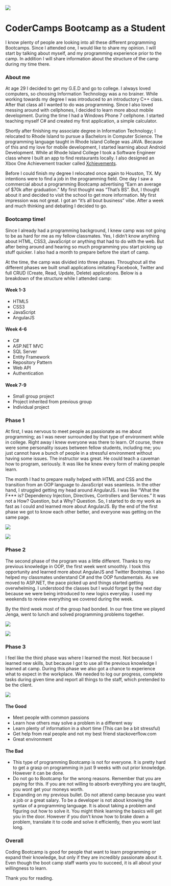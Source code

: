 ![](https://media.licdn.com/dms/image/C4D12AQGVVggsU6DJmQ/article-cover_image-shrink_423_752/0/1520153484632?e=1684972800&v=beta&t=nUDHhz9VY50Mr5UNCu26xSNSy7k7Y1AoLazNlPaW3G8)

# CoderCamps Bootcamp as a Student

I know plenty of people are looking into all these different programming Bootcamps. Since I attended one, I would like to share my opinion. I will start by talking about myself, and my programming experience prior to the camp. In addition I will share information about the structure of the camp during my time there.

### About me
At age 29 I decided to get my G.E.D and go to college. I always loved computers, so choosing Information Technology was a no brainer. While working towards my degree I was introduced to an introductory C++ class. After that class all I wanted to do was programming. Since I also loved messing around with cellphones, I decided to learn more about mobile development. During the time I had a Windows Phone 7 cellphone. I started teaching myself C# and created my first application, a simple calculator.

Shortly after finishing my associate degree in Information Technology; I relocated to Rhode Island to pursue a Bachelors in Computer Science. The programming language taught in Rhode Island College was JAVA. Because of this and my love for mobile development, I started learning about Android Development. While at Rhode Island College I took a Software Engineer class where I built an app to find restaurants locally. I also designed an Xbox One Achievement tracker called  [Xchievements](https://www.youtube.com/watch?v=Sb2X2VhuPgY).

Before I could finish my degree I relocated once again to Houston, TX. My intentions were to find a job in the programming field. One day I saw a commercial about a programming Bootcamp advertising “Earn an average of $70k after graduation.” My first thought was “That’s BS”. But, I thought about it and decided to visit the school to get more information. My first impression was not great. I got an “it’s all bout business” vibe. After a week and much thinking and debating I decided to go.

### Bootcamp time!
Since I already had a programming background, I knew camp was not going to be as hard for me as my fellow classmates. Yes, I didn’t know anything about HTML, CSS3, JavaScript or anything that had to do with the web. But after being around and hearing so much programming you start picking up stuff quicker. I also had a month to prepare before the start of camp.

At the time, the camp was divided into three phases. Throughout all the different phases we built small applications imitating Facebook, Twitter and full CRUD (Create, Read, Update, Delete) applications. Below is a breakdown of the structure while I attended camp:

#### Week 1-3
-   HTML5
-   CSS3
-   JavaScript
-   AngularJS

#### Week 4-6
-   C#
-   ASP.NET MVC
-   SQL Server
-   Entity Framework
-   Repository Pattern
-   Web API
-   Authentication

#### Week 7-9
-   Small group project
-   Project inherited from previous group
-   Individual project

### Phase 1

At first, I was nervous to meet people as passionate as me about programming; as I was never surrounded by that type of environment while in college. Right away I knew everyone was there to learn. Of course, there were some personality issues between fellow students, including me; you just cannot have a bunch of people in a stressful environment without having some issues. The instructor was great. He could teach a caveman how to program, seriously. It was like he knew every form of making people learn.

The month I had to prepare really helped with HTML and CSS and the transition from an OOP language to JavaScript was seamless. In the other hand, I struggled getting my head around AngularJS. I was like “What the F*** is? Dependency Injection, Directives, Controllers and Services.” It was not a How? Question, but a Why? Question. So, I started to do my work as fast as I could and learned more about AngularJS. By the end of the first phase we got to know each other better, and everyone was getting on the same page.

![](https://media.licdn.com/dms/image/C4D12AQEswgMFBdKamQ/article-inline_image-shrink_1500_2232/0/1520066214987?e=1684972800&v=beta&t=3djMkcY5F8jW39BgcZZ8hbE6yJwHJVAbU2IinxOGcLc)

![](https://media.licdn.com/dms/image/C4D12AQEufCZ0uNH41A/article-inline_image-shrink_1500_2232/0/1520237234918?e=1684972800&v=beta&t=mo5y-t6YQtt-RL9QVEtbywantq5rPrR1TuaQwjPeTLA)

### Phase 2

The second phase of the program was a little different. Thanks to my previous knowledge in OOP, the first week went smoothly. I took this opportunity and learned more about AngularJS and Twitter Bootstrap. I also helped my classmates understand C# and the OOP fundamentals. As we moved to ASP.NET, the pace picked up and things started getting overwhelming. I understood the classes but I would forget by the next day because we were being introduced to new logics everyday. I used my weekends to review everything we covered during the week.

By the third week most of the group had bonded. In our free time we played Jenga, went to lunch and solved programming problems together.

![](https://media.licdn.com/dms/image/C4D12AQE57CN6jRM4Qg/article-inline_image-shrink_1500_2232/0/1520195237364?e=1684972800&v=beta&t=DvXIc3exMppjsUQFRV26eS2n9v9v8T6DRtkPOBemLQE)

![](https://media.licdn.com/dms/image/C4D12AQHl0cUSNXi7gw/article-inline_image-shrink_1500_2232/0/1520063087886?e=1684972800&v=beta&t=CGJWeDaLZuyw5fuprqSdY9Lo3ZhqBqsJ_3KBIwnibx0)

### Phase 3

I feel like the third phase was where I learned the most. Not because I learned new skills, but because I got to use all the previous knowledge I learned at camp. During this phase we also got a chance to experience what to expect in the workplace. We needed to log our progress, complete tasks during given time and report all things to the staff, which pretended to be the client.

![](https://media.licdn.com/dms/image/C4D12AQEGwZz6VuoIeQ/article-inline_image-shrink_1500_2232/0/1520040451164?e=1684972800&v=beta&t=PE3tTDYnDWdRoCAvtE7JRdmLhHMi0ZiKhEzCWZqFP6I)

#### The Good

-   Meet people with common passions
-   Learn how others may solve a problem in a different way
-   Learn plenty of information in a short time (This can be a bit stressful)
-   Get help from real people and not my best friend stackoverflow.com
-   Great environment

#### The Bad

-   This type of programming Bootcamp is not for everyone. It is pretty hard to get a grasp on programming in just 9 weeks with out prior knowledge. However it can be done.
-   Do not go to Bootcamp for the wrong reasons. Remember that you are paying for this. If you are not willing to absorb everything you are taught, you wont get your moneys worth.
-   Expanding on my previous bullet. Do not attend camp because you want a job or a great salary. To be a developer is not about knowing the syntax of a programming language. It is about taking a problem and figuring out how to solve it. You might think learning the basics will get you in the door. However if you don’t know how to brake down a problem, translate it to code and solve it efficiently, then you wont last long.

### Overall

Coding Bootcamp is good for people that want to learn programming or expand their knowledge, but only if they are incredibly passionate about it. Even though the boot camp staff wants you to succeed, it is all about your willingness to learn.

Thank you for reading.
